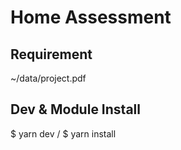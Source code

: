 # Home Assessment
## Requirement
~/data/project.pdf
## Dev & Module Install
$ yarn dev / $ yarn install